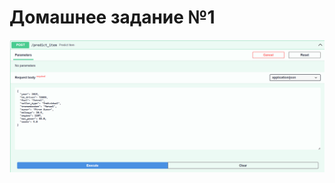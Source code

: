 # Домашнее задание №1
![Моя красивая схема](https://github.com/TaniaZharova2205/DZ1/blob/main/assets/images/1.png)
